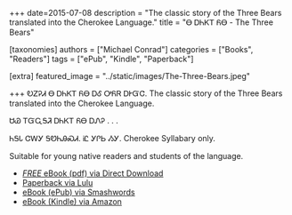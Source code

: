 +++
date=2015-07-08
description = "The classic story of the Three Bears translated into the Cherokee Language."
title = "Ꮎ ᎠᏂᏦᎢ ᏲᎾ - The Three Bears"

[taxonomies]
authors = ["Michael Conrad"]
categories = ["Books", "Readers"]
tags = ["ePub", "Kindle", "Paperback"]

[extra]
featured_image = "../static/images/The-Three-Bears.jpeg"

+++
ᎧᏃᎮᏗ Ꮎ ᎠᏂᏦᎢ ᏲᎾ ᎠᎴ ᎤᏲᏒ ᎠᎨᏳᏣ.
The classic story of the Three Bears translated into the Cherokee Language.
<!-- more -->
ᏌᏊ ᎢᏳᏩᎦᏘ ᎠᏂᏦᎢ ᏲᎾ ᎠᏁᎮ . . . 

ᏂᎦᏓ ᏣᎳᎩ ᎦᏬᏂᎯᏍᏗ. ᎥᏝ ᎩᎵᏏ ᏱᎩ.
Cherokee Syllabary only.

Suitable for young native readers and students of the language.

* [*FREE* eBook (pdf) via Direct Download](/pdf-downloads/Na-Anijoi-Yona.pdf)
* [Paperback via Lulu](http://www.lulu.com/shop/michael-joyner/na-anijoi-yona-the-three-bears/paperback/product-22264542.html)
* [eBook (ePub) via Smashwords](https://www.smashwords.com/books/view/558380)
* [eBook (Kindle) via Amazon](https://www.amazon.com/dp/B0118Q42QM)
